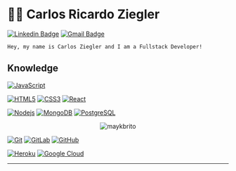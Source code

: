 # :man_technologist: Carlos Ricardo Ziegler

[![Linkedin Badge](https://img.shields.io/badge/-LinkedIn-blue?style=flat-square&logo=Linkedin&logoColor=white&link=https://www.linkedin.com/in/carlos-ziegler/)](https://www.linkedin.com/in/carlos-ziegler/)
[![Gmail Badge](https://img.shields.io/badge/-Gmail-c14438?style=flat-square&logo=Gmail&logoColor=white&link=mailto:carlos.ziegler@gmail.com)](mailto:carlos.ziegler@gmail.com)

    Hey, my name is Carlos Ziegler and I am a Fullstack Developer! 

## Knowledge
[![JavaScript](https://img.shields.io/badge/-JavaScript-black?style=flat-square&logo=javascript&link=https://github.com/LuizCarlosAbbott/)](https://github.com/carlosziegler/)

[![HTML5](https://img.shields.io/badge/-HTML5-E34F26?style=flat-square&logo=html5&logoColor=white&link=https://github.com/carlosziegler/)](https://github.com/carlosziegler/)
[![CSS3](https://img.shields.io/badge/-CSS3-1572B6?style=flat-square&logo=css3&link=https://github.com/carlosziegler/)](https://github.com/carlosziegler/)
[![React](https://img.shields.io/badge/-React-black?style=flat-square&logo=react&link=https://github.com/carlosziegler/)](https://github.com/carlosziegler/)

[![Nodejs](https://img.shields.io/badge/-Nodejs-black?style=flat-square&logo=Node.js&link=https://github.com/carlosziegler/)](https://github.com/carlosziegler/)
[![MongoDB](https://img.shields.io/badge/-MongoDB-black?style=flat-square&logo=mongodb&link=https://github.com/carlosziegler/)](https://github.com/carlosziegler/)
[![PostgreSQL](https://img.shields.io/badge/-PostgreSQL-336791?style=flat-square&logo=postgresql&link=https://github.com/carlosziegler/)](https://github.com/carlosziegler/)

<p align="center"> <img src="https://github-readme-stats.vercel.app/api?username=maykbrito&show_icons=true" alt="maykbrito" /> </p>

[![Git](https://img.shields.io/badge/-Git-black?style=flat-square&logo=git&link=https://github.com/carlosziegler/)](https://github.com/carlosziegler/)
[![GitLab](https://img.shields.io/badge/-GitLab-FCA121?style=flat-square&logo=gitlab&link=https://github.com/carlosziegler/)](https://github.com/carlosziegler/)
[![GitHub](https://img.shields.io/badge/-GitHub-181717?style=flat-square&logo=github&link=https://github.com/carlosziegler/)](https://github.com/carlosziegler/)


[![Heroku](https://img.shields.io/badge/-Heroku-430098?style=flat-square&logo=heroku&link=https://github.com/carlosziegler/)](https://github.com/carlosziegler/)
[![Google Cloud](https://img.shields.io/badge/Google%20Cloud-black?style=flat-square&logo=google-cloud&link=https://github.com/carlosziegler/)](https://github.com/carlosziegler/)



---
